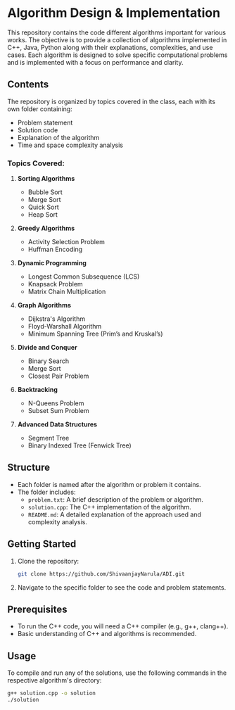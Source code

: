 # Algorithm Design & Implementation

This repository contains the code different algorithms important for various works. The objective is to provide a collection of algorithms implemented in C++, Java, Python along with their explanations, complexities, and use cases. Each algorithm is designed to solve specific computational problems and is implemented with a focus on performance and clarity.

## Contents

The repository is organized by topics covered in the class, each with its own folder containing:
- Problem statement
- Solution code
- Explanation of the algorithm
- Time and space complexity analysis

### Topics Covered:
1. **Sorting Algorithms**  
   - Bubble Sort  
   - Merge Sort  
   - Quick Sort  
   - Heap Sort

2. **Greedy Algorithms**  
   - Activity Selection Problem  
   - Huffman Encoding

3. **Dynamic Programming**  
   - Longest Common Subsequence (LCS)  
   - Knapsack Problem  
   - Matrix Chain Multiplication

4. **Graph Algorithms**  
   - Dijkstra's Algorithm  
   - Floyd-Warshall Algorithm  
   - Minimum Spanning Tree (Prim’s and Kruskal’s)

5. **Divide and Conquer**  
   - Binary Search  
   - Merge Sort  
   - Closest Pair Problem

6. **Backtracking**  
   - N-Queens Problem  
   - Subset Sum Problem

7. **Advanced Data Structures**  
   - Segment Tree  
   - Binary Indexed Tree (Fenwick Tree)

## Structure

- Each folder is named after the algorithm or problem it contains.
- The folder includes:
  - `problem.txt`: A brief description of the problem or algorithm.
  - `solution.cpp`: The C++ implementation of the algorithm.
  - `README.md`: A detailed explanation of the approach used and complexity analysis.

## Getting Started

1. Clone the repository:
    ```bash
    git clone https://github.com/ShivaanjayNarula/ADI.git
    ```
2. Navigate to the specific folder to see the code and problem statements.

## Prerequisites

- To run the C++ code, you will need a C++ compiler (e.g., g++, clang++).
- Basic understanding of C++ and algorithms is recommended.

## Usage

To compile and run any of the solutions, use the following commands in the respective algorithm's directory:

```bash
g++ solution.cpp -o solution
./solution
